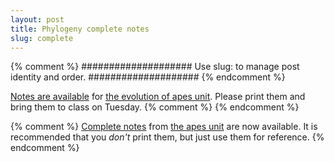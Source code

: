 ```yaml
---
layout: post
title: Phylogeny complete notes
slug: complete
---
```


{% comment %} 
####################
Use slug: to manage post identity and order.
####################
{% endcomment %} 

[Notes are available](/materials/apes.handouts.pdf) for [the evolution of apes unit](/apes.html). Please print them and bring them to class on Tuesday.
{% comment %} 
{% endcomment %} 

{% comment %} 
[Complete notes](/materials/apes.complete.pdf) from [the apes unit](/apes.html) are now available. It is recommended that you _don't_ print them, but just use them for reference.
{% endcomment %} 


